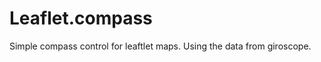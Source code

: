 Leaflet.compass
===============

Simple compass control for leaftlet maps. Using the data from giroscope.